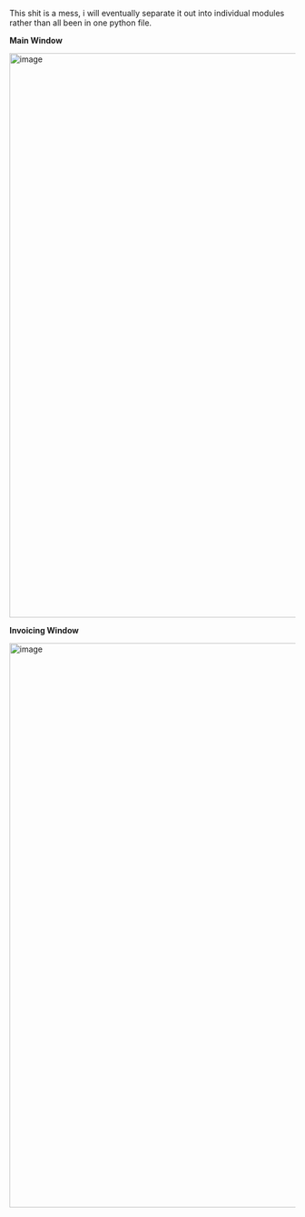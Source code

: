 This shit is a mess, i will eventually separate it out into individual modules rather than all been in one python file.

**Main Window**

<img width="802" height="992" alt="image" src="https://github.com/user-attachments/assets/b93fb5aa-5ed9-47d4-a786-a45b32b68b8a" />

**Invoicing Window**

<img width="802" height="992" alt="image" src="https://github.com/user-attachments/assets/71c03d36-6584-4681-975b-c68c85d5b13a" />
